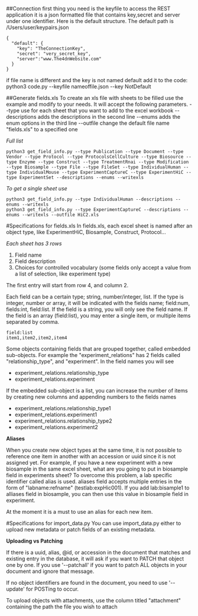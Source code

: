 
##Connection
first thing you need is the keyfile to access the REST application
it is a json formatted file that contains key,secret and server
under one identifier. Here is the default structure. The default path
is /Users/user/keypairs.json

    {
      "default": {
        "key": "TheConnectionKey",
        "secret": "very_secret_key",
        "server":"www.The4dnWebsite.com"
      }
    }
if file name is different and the key is not named default add it to the code:
python3 code.py --keyfile nameoffile.json --key NotDefault

##Generate fields.xls
To create an xls file with sheets to be filled use the example and modify to your needs. It will accept the following parameters.
--type           use for each sheet that you want to add to the excel workbook
--descriptions   adds the descriptions in the second line
--enums          adds the enum options in the third line
--outfile        change the default file name "fields.xls" to a specified one

*Full list*
~~~~
python3 get_field_info.py --type Publication --type Document --type Vendor --type Protocol --type ProtocolsCellCulture --type Biosource --type Enzyme --type Construct --type TreatmentRnai --type Modification --type Biosample --type File --type FileSet --type IndividualHuman --type IndividualMouse --type ExperimentCaptureC --type ExperimentHiC --type ExperimentSet --descriptions --enums --writexls

~~~~
*To get a single sheet use*
```
python3 get_field_info.py --type IndividualHuman --descriptions --enums --writexls
python3 get_field_info.py --type ExperimentCaptureC --descriptions --enums --writexls --outfile HiC2.xls

```

#Specifications for fields.xls
In fields.xls, each excel sheet is named after an object type, like ExperimentHiC, Biosample, Construct, Protocol...

*Each sheet has 3 rows*
1) Field name
2) Field description
3) Choices for controlled vocabulary (some fields only accept a value from a list of selection, like experiment type)

The first entry will start from row 4, and column 2.

Each field can be a certain type; string, number/integer, list. If the type is integer, number or array, it will be indicated with the fields name; field:num, fields:int, field:list. If the field is a string, you will only see the field name.
If the field is an array (field:list), you may enter a single item, or multiple items separated by comma.

    field:list
    item1,item2,item2,item4

Some objects containing fields that are grouped together, called embedded sub-objects. For example the "experiment_relations" has 2 fields called "relationship_type", and "experiment". In the field names you will see
* experiment_relations.relationship_type
* experiment_relations.experiment

If the embedded sub-object is a list, you can increase the number of items by creating new columns and appending numbers to the fields names
* experiment_relations.relationship_type1
* experiment_relations.experiment1
* experiment_relations.relationship_type2
* experiment_relations.experiment2


**Aliases**

When you create new object types at the same time, it is not possible to reference one item in another with an accession or uuid since it is not assigned yet. For example, if you have a new experiment with a new biosample in the same excel sheet, what are you going to put in biosample field in experiments sheet? To overcome this problem, a lab specific identifier called alias is used. aliases field accepts multiple entries in the form of "labname:refname" (testlab:expHic001). If you add lab:bisample1 to alliases field in biosample, you can then use this value in biosample field in experiment.

At the moment it is a must to use an alias  for each new item.

#Specifications for import_data.py
You can use import_data.py either to upload new metadata or patch fields of an existing metadata.

**Uploading vs Patching**

If there is a uuid, alias, @id, or accession in the document that matches and existing entry in the database, it will ask if you want to PATCH that object one by one.
If you use '--patchall' if you want to patch ALL objects in your document and ignore that message.

If no object identifiers are found in the document, you need to use '--update' for POSTing to occur.

To upload objects with attachments, use the column titled "attachment" containing the path the file you wish to attach
